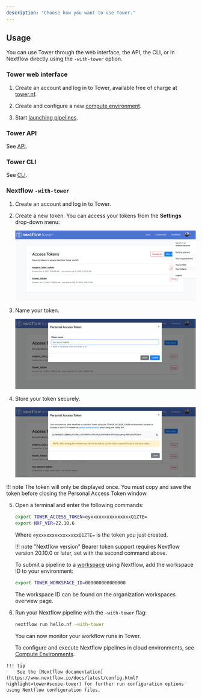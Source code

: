 ```yaml
---
description: "Choose how you want to use Tower."
---
```


## Usage

You can use Tower through the web interface, the API, the CLI, or in Nextflow directly using the `-with-tower` option.

### Tower web interface

1. Create an account and log in to Tower, available free of charge at [tower.nf](https://cloud.tower.nf).

2. Create and configure a new [compute environment](../compute-envs/overview.md).

3. Start [launching pipelines](../launch/launchpad.md).

### Tower API

See [API](../api/overview.md).

### Tower CLI

See [CLI](../cli.md).

### Nextflow `-with-tower`

1. Create an account and log in to Tower.

2. Create a new token. You can access your tokens from the **Settings** drop-down menu:

   ![](_images/usage_create_token.png)

3. Name your token.

   ![](_images/usage_name_token.png)

4. Store your token securely.

   ![](_images/usage_token.png)

<!-- prettier-ignore -->
!!! note
    The token will only be displayed once. You must copy and save the token before closing the Personal Access Token window.

5. Open a terminal and enter the following commands:

   ```bash
   export TOWER_ACCESS_TOKEN=eyxxxxxxxxxxxxxxxQ1ZTE=
   export NXF_VER=22.10.6
   ```

   Where `eyxxxxxxxxxxxxxxxQ1ZTE=` is the token you just created.

   !!! note "Nextflow version"
   Bearer token support requires Nextflow version 20.10.0 or later, set with the second command above.

   To submit a pipeline to a [workspace](./workspace.md) using Nextflow, add the workspace ID to your environment:

   ```bash
   export TOWER_WORKSPACE_ID=000000000000000
   ```

   The workspace ID can be found on the organization workspaces overview page.

6. Run your Nextflow pipeline with the `-with-tower` flag:

   ```bash
   nextflow run hello.nf -with-tower
   ```

   You can now monitor your workflow runs in Tower.

   To configure and execute Nextflow pipelines in cloud environments, see [Compute Environments](../compute-envs/overview.md).

<!-- prettier-ignore -->
    !!! tip 
        See the [Nextflow documentation](https://www.nextflow.io/docs/latest/config.html?highlight=tower#scope-tower) for further run configuration options using Nextflow configuration files.
